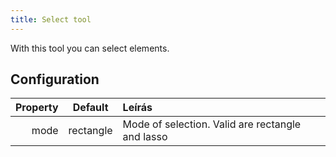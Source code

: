 ```yaml
---
title: Select tool
---
```


With this tool you can select elements.

## Configuration

| Property |  Default  | Leírás                                                           |
| -------: | :-------: | :--------------------------------------------------------------- |
|     mode | rectangle | Mode of selection. Valid are rectangle and lasso |

